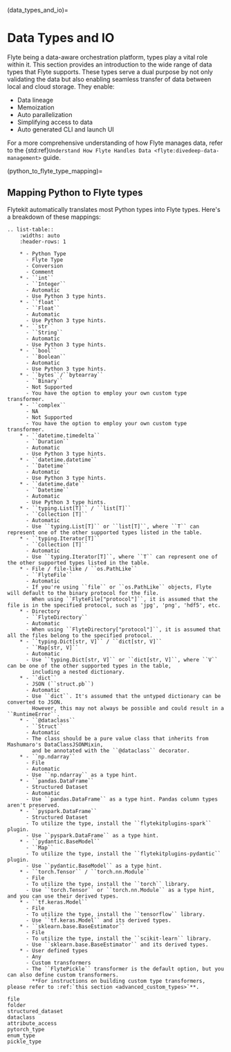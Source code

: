 (data_types_and_io)=

# Data Types and IO

Flyte being a data-aware orchestration platform, types play a vital role within it.
This section provides an introduction to the wide range of data types that Flyte supports.
These types serve a dual purpose by not only validating the data but also enabling seamless
transfer of data between local and cloud storage.
They enable:

- Data lineage
- Memoization
- Auto parallelization
- Simplifying access to data
- Auto generated CLI and launch UI

For a more comprehensive understanding of how Flyte manages data, refer to the
{std:ref}`Understand How Flyte Handles Data <flyte:divedeep-data-management>` guide.

(python_to_flyte_type_mapping)=

## Mapping Python to Flyte types

Flytekit automatically translates most Python types into Flyte types.
Here's a breakdown of these mappings:

```{eval-rst}
.. list-table::
    :widths: auto
    :header-rows: 1

    * - Python Type
      - Flyte Type
      - Conversion
      - Comment
    * - ``int``
      - ``Integer``
      - Automatic
      - Use Python 3 type hints.
    * - ``float``
      - ``Float``
      - Automatic
      - Use Python 3 type hints.
    * - ``str``
      - ``String``
      - Automatic
      - Use Python 3 type hints.
    * - ``bool``
      - ``Boolean``
      - Automatic
      - Use Python 3 type hints.
    * - ``bytes``/``bytearray``
      - ``Binary``
      - Not Supported
      - You have the option to employ your own custom type transformer.
    * - ``complex``
      - NA
      - Not Supported
      - You have the option to employ your own custom type transformer.
    * - ``datetime.timedelta``
      - ``Duration``
      - Automatic
      - Use Python 3 type hints.
    * - ``datetime.datetime``
      - ``Datetime``
      - Automatic
      - Use Python 3 type hints.
    * - ``datetime.date``
      - ``Datetime``
      - Automatic
      - Use Python 3 type hints.
    * - ``typing.List[T]`` / ``list[T]``
      - ``Collection [T]``
      - Automatic
      - Use ``typing.List[T]`` or ``list[T]``, where ``T`` can represent one of the other supported types listed in the table.
    * - ``typing.Iterator[T]``
      - ``Collection [T]``
      - Automatic
      - Use ``typing.Iterator[T]``, where ``T`` can represent one of the other supported types listed in the table.
    * - File / file-like / ``os.PathLike``
      - ``FlyteFile``
      - Automatic
      - If you're using ``file`` or ``os.PathLike`` objects, Flyte will default to the binary protocol for the file.
        When using ``FlyteFile["protocol"]``, it is assumed that the file is in the specified protocol, such as 'jpg', 'png', 'hdf5', etc.
    * - Directory
      - ``FlyteDirectory``
      - Automatic
      - When using ``FlyteDirectory["protocol"]``, it is assumed that all the files belong to the specified protocol.
    * - ``typing.Dict[str, V]`` / ``dict[str, V]``
      - ``Map[str, V]``
      - Automatic
      - Use ``typing.Dict[str, V]`` or ``dict[str, V]``, where ``V`` can be one of the other supported types in the table,
        including a nested dictionary.
    * - ``dict``
      - JSON (``struct.pb``)
      - Automatic
      - Use ``dict``. It's assumed that the untyped dictionary can be converted to JSON.
        However, this may not always be possible and could result in a ``RuntimeError``.
    * - ``@dataclass``
      - ``Struct``
      - Automatic
      - The class should be a pure value class that inherits from Mashumaro's DataClassJSONMixin,
        and be annotated with the ``@dataclass`` decorator.
    * - ``np.ndarray``
      - File
      - Automatic
      - Use ``np.ndarray`` as a type hint.
    * - ``pandas.DataFrame``
      - Structured Dataset
      - Automatic
      - Use ``pandas.DataFrame`` as a type hint. Pandas column types aren't preserved.
    * - ``pyspark.DataFrame``
      - Structured Dataset
      - To utilize the type, install the ``flytekitplugins-spark`` plugin.
      - Use ``pyspark.DataFrame`` as a type hint.
    * - ``pydantic.BaseModel``
      - ``Map``
      - To utilize the type, install the ``flytekitplugins-pydantic`` plugin.
      - Use ``pydantic.BaseModel`` as a type hint.
    * - ``torch.Tensor`` / ``torch.nn.Module``
      - File
      - To utilize the type, install the ``torch`` library.
      - Use ``torch.Tensor`` or ``torch.nn.Module`` as a type hint, and you can use their derived types.
    * - ``tf.keras.Model``
      - File
      - To utilize the type, install the ``tensorflow`` library.
      - Use ``tf.keras.Model`` and its derived types.
    * - ``sklearn.base.BaseEstimator``
      - File
      - To utilize the type, install the ``scikit-learn`` library.
      - Use ``sklearn.base.BaseEstimator`` and its derived types.
    * - User defined types
      - Any
      - Custom transformers
      - The ``FlytePickle`` transformer is the default option, but you can also define custom transformers.
        **For instructions on building custom type transformers, please refer to :ref:`this section <advanced_custom_types>`**.
```

```{auto-examples-toc}
file
folder
structured_dataset
dataclass
attribute_access
pytorch_type
enum_type
pickle_type
```
